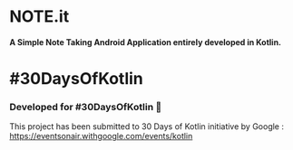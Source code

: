# NOTE.it
#### A Simple Note Taking Android Application entirely developed in Kotlin.

# #30DaysOfKotlin
### Developed for #30DaysOfKotlin 💖
This project has been submitted to 30 Days of Kotlin initiative by Google : https://eventsonair.withgoogle.com/events/kotlin
